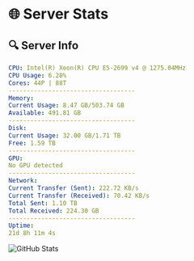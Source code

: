 # 🌐 Server Stats
## 🔍 Server Info
```yaml
CPU: Intel(R) Xeon(R) CPU E5-2699 v4 @ 1275.04MHz
CPU Usage: 6.20%
Cores: 44P | 88T
-----------------------------------
Memory:
Current Usage: 8.47 GB/503.74 GB
Available: 491.81 GB
-----------------------------------
Disk:
Current Usage: 32.00 GB/1.71 TB
Free: 1.59 TB
-----------------------------------
GPU:
No GPU detected
-----------------------------------
Network:
Current Transfer (Sent): 222.72 KB/s
Current Transfer (Received): 70.42 KB/s
Total Sent: 1.10 TB
Total Received: 224.30 GB
-----------------------------------
Uptime:
21d 8h 11m 4s
```
![GitHub Stats](https://img.shields.io/badge/Updated-2025-05-11_01:19:52-blue)